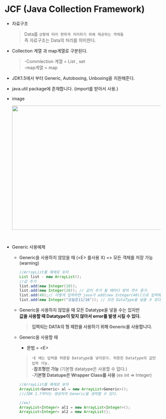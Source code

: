 JCF (Java Collection Framework)
===
* 자료구조
    > Data를 `상황에 따라 편하게 처리하기 위해 제공하는 객체들` <br>
    즉 자료구조는 Data의 처리를 의미한다.

* Collection 계열 과 map계열로 구분된다.
    >-Commlection 계열 = List , set <br>
    -map계열 = map

* JDK1.5에서 부터 Generic, Autoboxing, Unboxing을 지원해준다.

* java.util package에 존재합니다. (import를 받아서 사용.)

* image

    <img src="https://user-images.githubusercontent.com/74294325/99239465-71f69180-283e-11eb-8da3-971819276d2a.PNG" width="700" height="400">


<br>


- Generic 사용예제

    * Generic을 사용하지 않았을 때 (\<E> 를사용 X) => 모든 객체를 저장 가능 (warning)
        ```java
        //ArrayList를 예제로 보자
        List list - new ArrayList();
        //값 추가
        list.add(new Integer(10));
        list.add(new Integer(20)); // 값이 추가 될 때마다 방의 갯수 증가.
        list.add(40);// 이렇게 입력하면 java가 add(new Integer(40))으로 입력해준다.
        list.add(new Integer("오늘은11/16")); // 모든 DataType을 넣을 수 있다.
        ```
        

    * Generic을 사용하지 않았을 때 모든 Datatype을 넣을 수는 있지만 <br>
    **값을 사용할 때 Datatype이 맞지 않아서 error를 발생 시킬 수 있다.**
        >**입력되는 DATA의 형 제한을 사용하기 위해 Generic을 사용합니다.**
        

    * Generic을 사용할 때

        * 문법 = \<E> 
        >-`E 에는 입력을 허용할 Datatype을 넣어준다. 허용한 Datatype의 값만 입력 가능.` <br>
        -**참조형만 가능** (기본형 datatype은 사용할 수 없다.) <br>
        -**기본형 Datatupe은 Wrapper Class를 사용** (ex int => Integer)

    
        ```java
        //ArrayList를 예제로 보자
        ArrayList<Generic> al = new ArrayList<Generic>();
        ///JDK 1.7부터는 생성자의 Generic을 생략할 수 있다.

        //ex)
        ArrayList<Integer> al1 = new ArrayList<Integer>();
        ArrayList<Integer> al2 = new ArrayList();
        ```
